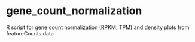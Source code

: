 # gene_count_normalization
R script for gene count normalization (RPKM, TPM) and density plots from featureCounts data
